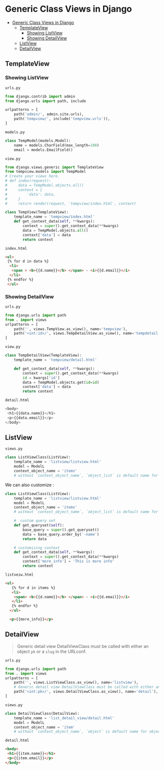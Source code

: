 # Generic Class Views in Django

- [Generic Class Views in Django](#generic-class-views-in-django)
  - [TemplateView](#templateview)
    - [Showing ListView](#showing-listview)
    - [Showing DetailView](#showing-detailview)
  - [ListView](#listview)
  - [DetailView](#detailview)

## TemplateView

### Showing ListView

`urls.py`

```python
from django.contrib import admin
from django.urls import path, include

urlpatterns = [
    path('admin/', admin.site.urls),
    path('tempview/', include('tempview.urls')),
]
```

`models.py`

```python
class TempModel(models.Model):
    name = models.CharField(max_length=100)
    email = models.EmailField()
```

`view.py`

```python
from django.views.generic import TemplateView
from tempview.models import TempModel
# Create your views here.
# def index(request):
#     data = TempModel.objects.all()
#     context = {
#         'data': data,
#     }
#     return render(request, 'tempview/index.html', context)

class TempView(TemplateView):
    template_name = 'tempview/index.html'
    def get_context_data(self, **kwargs):
        context = super().get_context_data(**kwargs)
        data = TempModel.objects.all()
        context['data'] = data
        return context
```

`index.html`

```html
<ul>
 {% for d in data %}
  <li>
   <span > <b>{{d.name}}</b> </span> - <i>{{d.email}}</i>
  </li>
 {% endfor %}
 </ul>
```

### Showing DetailView

`urls.py`

```python
from django.urls import path
from . import views
urlpatterns = [
    path('', views.TempView.as_view(), name='tempview'),
    path('<int:id>/', views.TempDetailView.as_view(), name='tempdetail'),
]
```

`view.py`

```python
class TempDetailView(TemplateView):
    template_name = 'tempview/detail.html'

    def get_context_data(self, **kwargs):
        context = super().get_context_data(**kwargs)
        id = kwargs['id']
        data = TempModel.objects.get(id=id)
        context['data'] = data
        return context
```

`detail.html`

```python
<body>
 <h1>{{data.name}}</h1>
 <p>{{data.email}}</p>
</body>
```

## ListView

`views.py`

```python
class ListViewClass(ListView):
    template_name = 'listview/listview.html'
    model = ModelL
    context_object_name = 'items'
    # without `context_object_name`, `object_list` is default name for list of objects
```

We can also customize :

```python
class ListViewClass(ListView):
    template_name = 'listview/listview.html'
    model = ModelL
    context_object_name = 'items'
    # without `context_object_name`, `object_list` is default name for list of objects

    #  custom query set
    def get_queryset(self):
        base_query = super().get_queryset()
        data = base_query.order_by('-name')
        return data

    # customizing context
    def get_context_data(self, **kwargs):
        context = super().get_context_data(**kwargs)
        context['more_info'] = 'This is more info'
        return context
```

`listveiw.html`

```html
<ul>
   {% for d in items %}
   <li>
    <span> <b>{{d.name}}</b> </span> - <i>{{d.email}}</i>
   </li>
   {% endfor %}
  </ul>

  <p>{{more_info}}</p>
```

## DetailView

> Generic detail view DetailViewClass must be called with either an object `pk` or a `slug` in the URLconf.

`urls.py`

```python
from django.urls import path
from . import views
urlpatterns = [
    path('', views.ListViewClass.as_view(), name='listview'),
    # Generic detail view DetailViewClass must be called with either an object pk or a slug in the URLconf.
    path('<int:pk>/', views.DetailViewClass.as_view(), name='detail'),
]
```

`views.py`

```python
class DetailViewClass(DetailView):
    template_name = 'list_detail_view/detail.html'
    model = ModelL
    context_object_name = 'item'
    # without `context_object_name`, `object` is default name for object
```

`detail.html`

```html
<body>
 <h1>{{item.name}}</h1>
 <p>{{item.email}}</p>
</body>
```
